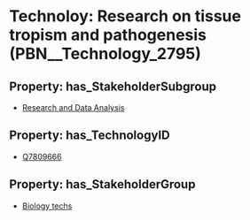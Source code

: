 # Technoloy: __Research on tissue tropism and pathogenesis__ (PBN__Technology_2795)

## Property: has_StakeholderSubgroup

* [Research and Data Analysis](PBN__TechSubgroup_186)

## Property: has_TechnologyID

* [Q7809666](Q7809666)

## Property: has_StakeholderGroup

* [Biology techs](PBN__TechGroup_15)

